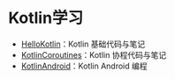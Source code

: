 # Kotlin学习

- [HelloKotlin](./HelloKotlin/README.md)：Kotlin 基础代码与笔记
- [KotlinCoroutines](./KotlinCoroutines/README.md)：Kotlin 协程代码与笔记
- [KotlinAndroid](./KotlinInAndroid/README.md)：Kotlin Android 编程